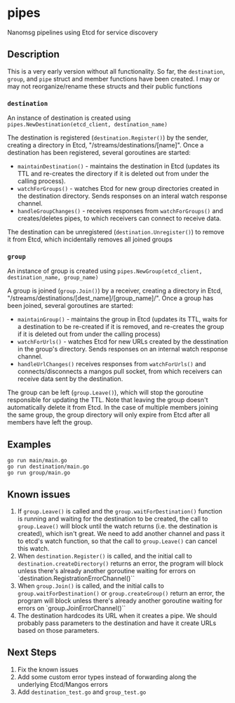 # pipes
Nanomsg pipelines using Etcd for service discovery

## Description
This is a very early version without all functionality.  So far, the `destination`, `group`, and `pipe` struct and member functions have been created.  I may or may not reorganize/rename these structs and their public functions

### `destination`
An instance of destination is created using `pipes.NewDestination(etcd_client, destination_name)`

The destination is registered (`destination.Register()`) by the sender, creating a directory in Etcd, "/streams/destinations/[name]".  Once a destination has been registered, several goroutines are started:
  - `maintainDestination()` - maintains the destination in Etcd (updates its TTL and re-creates the directory if it is deleted out from under the calling process).
  - `watchForGroups()` - watches Etcd for new group directories created in the destination directory. Sends responses on an interal watch response channel.
  - `handleGroupChanges()` - receives responses from `watchForGroups()` and creates/deletes pipes, to which receivers can connect to receive data.

The destination can be unregistered (`destination.Unregister()`) to remove it from Etcd, which incidentally removes all joined groups

### `group`
An instance of group is created using `pipes.NewGroup(etcd_client, destination_name, group_name)`

A group is joined (`group.Join()`) by a receiver, creating a directory in Etcd, "/streams/destinations/[dest_name]/[group_name]/".  Once a group has been joined, several goroutines are started:
  - `maintainGroup()` - maintains the group in Etcd (updates its TTL, waits for a destination to be re-created if it is removed, and re-creates the group if it is deleted out from under the calling process)
  - `watchForUrls()` - watches Etcd for new URLs created by the desstination in the group's directory. Sends responses on an internal watch response channel.
  - `handleUrlChanges()` receives responses from `watchForUrls()` and connects/disconnects a mangos pull socket, from which receivers can receive data sent by the destination.

The group can be left (`group.Leave()`), which will stop the goroutine responsible for updating the TTL.  Note that leaving the group doesn't automatically delete it from Etcd.  In the case of multiple members joining the same group, the group directory will only expire from Etcd after all members have left the group.

## Examples
```
go run main/main.go
go run destination/main.go
go run group/main.go
```

## Known issues
1. If `group.Leave()` is called and the `group.waitForDestination()` function is running and waiting for the destination to be created, the call to `group.Leave()` will block until the watch returns (i.e. the destination is created), which isn't great. We need to add another channel and pass it to etcd's watch function, so that the call to `group.Leave()` can cancel this watch.
2. When `destination.Register()` is called, and the initial call to `destination.createDirectory()` returns an error, the program will block unless there's already another goroutine waiting for errors on `destination.RegistrationErrorChannel()``
3. When `group.Join()` is called, and the initial calls to `group.waitForDestination()` or `group.createGroup()` return an error, the program will block unless there's already another goroutine waiting for errors on `group.JoinErrorChannel()``
4. The destination hardcodes its URL when it creates a pipe.  We should probably pass parameters to the destination and have it create URLs based on those parameters.

## Next Steps
1. Fix the known issues
2. Add some custom error types instead of forwarding along the underlying Etcd/Mangos errors
3. Add `destination_test.go` and `group_test.go`
